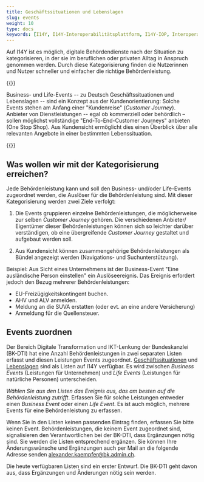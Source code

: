 ```yaml
---
title: Geschäftssituationen und Lebenslagen
slug: events
weight: 10
type: docs
keywords: [I14Y, I14Y-Interoperabilitätsplattform, I14Y-IOP, Interoperabilität, Behördenleistung, öffentliche Dienstleistung, One Stop Government, Geschäftssituation, Lebenslage, Business Event, Life Event, Customer Journey, Website, Portal, Webapp, App, Mobile App, Applikation, Verzeichnis, Schweiz]
---
```


Auf I14Y ist es möglich, digitale Behördendienste nach der Situation zu kategorisieren, in der sie im beruflichen oder privaten Alltag in Anspruch genommen werden. Durch diese Kategorisierung finden die Nutzerinnen und Nutzer schneller und einfacher die richtige Behördenleistung. 

{{<alert title="Was sind Geschäftssituationen und Lebenslagen?" color="info">}}
 
Business- und Life-Events -- zu Deutsch Geschäftssituationen und Lebenslagen -- sind ein Konzept aus der Kundenorientierung: Solche Events stehen am Anfang einer "Kundenreise" (_Customer Journey_). Anbieter von Dienstleistungen -- egal ob kommerziell oder behördlich – sollen möglichst vollständige "End-To-End-Customer Journeys" anbieten (One Stop Shop). Aus Kundensicht ermöglicht dies einen Überblick über alle relevanten Angebote in einer bestimmten Lebenssituation.

{{</alert>}}

## Was wollen wir mit der Kategorisierung erreichen?

Jede Behördenleistung kann und soll den Business- und/oder Life-Events zugeordnet werden, die Auslöser für die Behördenleistung sind. Mit dieser Kategorisierung werden zwei Ziele verfolgt: 

1. Die Events gruppieren einzelne Behördenleistungen, die möglicherweise zur selben _Customer Journey_ gehören. Die verschiedenen Anbieter/ Eigentümer dieser Behördenleistungen können sich so leichter darüber verständigen, ob eine übergreifende _Customer Journey_ gestaltet und aufgebaut werden soll.

2. Aus Kundensicht können zusammengehörige Behördenleistungen als Bündel angezeigt werden (Navigations- und Suchunterstützung).

Beispiel: Aus Sicht eines Unternehmens ist der Business-Event "Eine ausländische Person einstellen" ein Auslöseereignis. Das Ereignis erfordert jedoch den Bezug mehrerer Behördenleistungen:
- EU-Freizügigkeitskontingent buchen.
- AHV und ALV anmelden.
- Meldung an die SUVA erstatten (oder evt. an eine andere Versicherung)
- Anmeldung für die Quellensteuer.

## Events zuordnen

Der Bereich Digitale Transformation und IKT-Lenkung der Bundeskanzlei (BK-DTI) hat eine Anzahl Behördenleistungen in zwei separaten Listen erfasst und diesen Leistungen Events zugeordnet. [Geschäftssituationen](https://www.i14y.admin.ch/de/catalog/concepts/08dc74b4-30d4-be8d-ba53-91a1201ac86b/description) und [Lebenslagen](https://www.i14y.admin.ch/de/catalog/concepts/08dc65d1-652a-3546-9100-faffbaf7c6fd/description) sind als Listen auf I14Y verfügbar. Es wird zwischen _Business Events_ (Leistungen für Unternehmen) und _Life Events_ (Leistungen für natürliche Personen) unterscheiden. 

_Wählen Sie aus den Listen das Ereignis aus, das am besten auf die Behördenleistung zutrifft_. Erfassen Sie für solche Leistungen entweder einen _Business Event_ oder einen _Life Event_. Es ist auch möglich, mehrere Events für eine Behördenleistung zu erfassen. 

Wenn Sie in den Listen keinen passenden Eintrag finden, erfassen Sie bitte keinen Event. Behördenleistungen, die keinem Event zugeordnet sind, signalisieren den Verantwortlichen bei der BK-DTI, dass Ergänzungen nötig sind. Sie werden die Listen entsprechend ergänzen. Sie können Ihre Änderungswünsche und Ergänzungen auch per Mail an die folgende Adresse senden [alexander.kaempfer@bk.admin.ch](mailto:alexander.kaempfer@bk.admin.ch). 

Die heute verfügbaren Listen sind ein erster Entwurf. Die BK-DTI geht davon aus, dass Ergänzungen und Änderungen nötig sein werden.